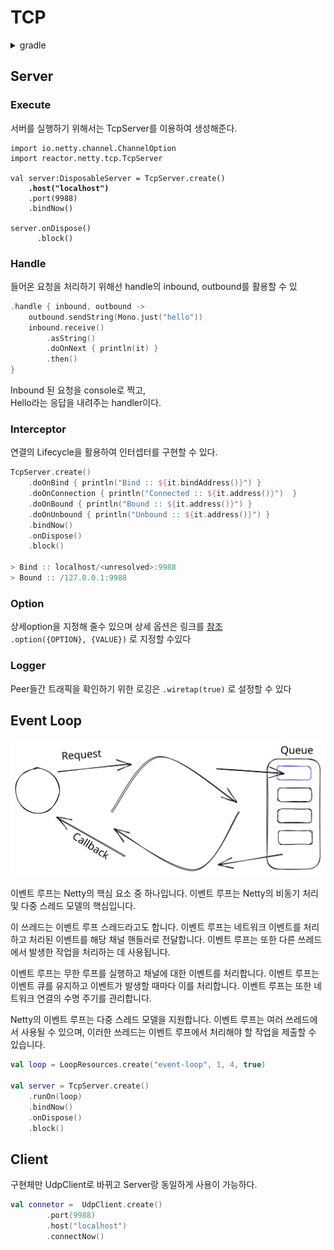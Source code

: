 # TCP

<details>

<summary>gradle</summary>

```
repositories {
    maven { url 'https://repo.spring.io/milestone' }
    mavenCentral()
}

dependencies {
    testImplementation 'org.jetbrains.kotlin:kotlin-test'
    implementation platform('io.projectreactor:reactor-bom:2020.0.24')
    implementation 'io.projectreactor.netty:reactor-netty-core'
    implementation 'io.projectreactor.netty:reactor-netty-http'
}
```

</details>

## Server

### Execute

서버를 실행하기 위해서는 TcpServer를 이용하여 생성해준다.

<pre class="language-kotlin" data-title="" data-overflow="wrap"><code class="lang-kotlin">import io.netty.channel.ChannelOption
import reactor.netty.tcp.TcpServer

val server:DisposableServer = TcpServer.create()
<strong>    .host("localhost")
</strong>    .port(9988)
    .bindNow()
    
server.onDispose()
      .block()
</code></pre>

### Handle

들어온 요청을 처리하기 위해선 handle의 inbound, outbound를 활용할 수 있

```kotlin
.handle { inbound, outbound ->
    outbound.sendString(Mono.just("hello"))
    inbound.receive()
        .asString()
        .doOnNext { println(it) }
        .then()
}
```

Inbound 된 요청을 console로 찍고,\
Hello라는 응답을 내려주는 handler이다.

### Interceptor

연결의 Lifecycle을 활용하여 인터셉터를 구현할 수 있다.

```kotlin
TcpServer.create()
    .doOnBind { println("Bind :: ${it.bindAddress()}") }
    .doOnConnection { println("Connected :: ${it.address()}")  }
    .doOnBound { println("Bound :: ${it.address()}") }
    .doOnUnbound { println("Unbound :: ${it.address()}") }
    .bindNow()
    .onDispose()
    .block()
    
> Bind :: localhost/<unresolved>:9988
> Bound :: /127.0.0.1:9988
```

### Option

상세option을 지정해 줄수 있으며 상세 옵션은 링크를 [참조](https://docs.oracle.com/javase/8/docs/technotes/guides/net/socketOpt.html) \
`.option({OPTION}, {VALUE})` 로 지정할 수있다

### Logger

Peer들간 트래픽을 확인하기 위한 로깅은 `.wiretap(true)`  로 설정할 수 있다



## Event Loop

<img src="../../../../.gitbook/assets/file.excalidraw (1).svg" alt="" class="gitbook-drawing">

이벤트 루프는 Netty의 핵심 요소 중 하나입니다. 이벤트 루프는 Netty의 비동기 처리 및 다중 스레드 모델의 핵심입니다.

이 쓰레드는 이벤트 루프 스레드라고도 합니다. 이벤트 루프는 네트워크 이벤트를 처리하고 처리된 이벤트를 해당 채널 핸들러로 전달합니다. 이벤트 루프는 또한 다른 쓰레드에서 발생한 작업을 처리하는 데 사용됩니다.

이벤트 루프는 무한 루프를 실행하고 채널에 대한 이벤트를 처리합니다. 이벤트 루프는 이벤트 큐를 유지하고 이벤트가 발생할 때마다 이를 처리합니다. 이벤트 루프는 또한 네트워크 연결의 수명 주기를 관리합니다.

Netty의 이벤트 루프는 다중 스레드 모델을 지원합니다. 이벤트 루프는 여러 쓰레드에서 사용될 수 있으며, 이러한 쓰레드는 이벤트 루프에서 처리해야 할 작업을 제출할 수 있습니다.

```kotlin
val loop = LoopResources.create("event-loop", 1, 4, true)

val server = TcpServer.create()
    .runOn(loop)
    .bindNow()
    .onDispose()
    .block()
```



## Client

구현체만 UdpClient로 바뀌고 Server랑 동일하게 사용이 가능하다.

```kotlin
val connetor =  UdpClient.create()
        .port(9988)
        .host("localhost")
        .connectNow()
```

